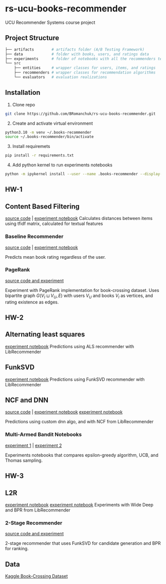 # rs-ucu-books-recommender
UCU Recommender Systems course project


## Project Structure
```bash
├── artifacts        # artifacts folder (A/B Testing Framework)
├── data             # folder with books, users, and ratings data
├── experiments      # folder of notebooks with all the recommenders testing and Multi-armed bandit simulation
└── src
    ├── entities     # wrapper classes for users, items, and ratings
    ├── recommenders # wrapper classes for recommendation algorithms
    └── evaluators   # evaluation realizations    
```


## Installation

1. Clone repo
```bash
git clone https://github.com/BRomanchuk/rs-ucu-books-recommender.git
```
2. Create and activate virtual environment
```bash
python3.10 -m venv ~/.books-recommender
source ~/.books-recommender/bin/activate
```
3. Install requiremets
```bash
pip install -r requirements.txt
``` 

4. Add python kernel to run experiments notebooks
```bash
python -m ipykernel install --user --name .books-recommender --display-name ".books-recommender"
```

## HW-1

## Content Based Filtering
[source code](src/recommenders/content_recommender.py) | [experiment notebook](experiments/contentbased.ipynb)
Calculates distances between items using tfidf matrix, calculated for textual features

### Baseline Recommender
[source code](src/recommenders/baseline_recommender.py) | [experiment notebook](experiments/baseline_experiment.ipynb)

Predicts mean book rating regardless of the user.


### PageRank
[source code and experiment](experiments/page_rank_recommender.ipynb)

Experiment with PageRank implementation for book-crossing dataset. Uses bipartite graph $G(V_I \sqcup V_U, E)$ with users $V_U$ and books $V_I$ as vertices, and rating existence as edges.


## HW-2

## Alternating least squares
[experiment notebook](experiments/als_recommender.ipynb)
Predictions using ALS recommender with LibRecommender 

## FunkSVD
[experiment notebook](experiments/funksvd_recommender.ipynb)
Predictions using FunkSVD recommender with LibRecommender

## NCF and DNN
[source code](src/recommenders/dnn_recommender.py) | [experiment notebook](experiments/dnn.ipynb)
[experiment notebook](experiments/ncf_recommender.ipynb)

Predictions using custom dnn algo, and with NCF from LibRecommender

### Multi-Armed Bandit Notebooks
[experiment 1](experiments/bandit.ipynb) |
[experiment 2](experiments/mab_recommender.ipynb)

Experiments notebooks that compares epsilon-greedy algorithm, UCB, and Thomas sampling.


## HW-3

## L2R 
[experiment notebook](experiments/l2rWideDeep_recommender.ipynb)  [experiment notebook](experiments/l2rBPR_recommender.ipynb)
Experiments with Wide Deep and BPR from LibRecommender

### 2-Stage Recommender
[source code and experiment](experiments/two_stage_recommender.ipynb)

2-stage recommender that uses FunkSVD for candidate generation and BPR for ranking.


## Data
[Kaggle Book-Crossing Dataset](https://www.kaggle.com/datasets/somnambwl/bookcrossing-dataset)
